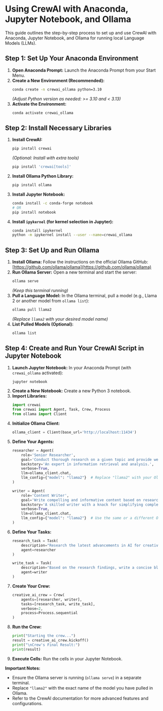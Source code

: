 # Using CrewAI with Anaconda, Jupyter Notebook, and Ollama

This guide outlines the step-by-step process to set up and use CrewAI with Anaconda, Jupyter Notebook, and Ollama for running local Language Models (LLMs).

## Step 1: Set Up Your Anaconda Environment

1.  **Open Anaconda Prompt:** Launch the Anaconda Prompt from your Start Menu.
2.  **Create a New Environment (Recommended):**
    ```bash
    conda create -n crewai_ollama python=3.10
    ```
    *(Adjust Python version as needed: >= 3.10 and < 3.13)*
3.  **Activate the Environment:**
    ```bash
    conda activate crewai_ollama
    ```

## Step 2: Install Necessary Libraries

1.  **Install CrewAI:**
    ```bash
    pip install crewai
    ```
    *(Optional: Install with extra tools)*
    ```bash
    pip install 'crewai[tools]'
    ```
2.  **Install Ollama Python Library:**
    ```bash
    pip install ollama
    ```
3.  **Install Jupyter Notebook:**
    ```bash
    conda install -c conda-forge notebook
    # OR
    pip install notebook
    ```
4.  **Install `ipykernel` (for kernel selection in Jupyter):**
    ```bash
    conda install ipykernel
    python -m ipykernel install --user --name=crewai_ollama
    ```

## Step 3: Set Up and Run Ollama

1.  **Install Ollama:** Follow the instructions on the official Ollama GitHub: [https://github.com/ollama/ollama](https://github.com/ollama/ollama)
2.  **Run Ollama Server:** Open a new terminal and start the server:
    ```bash
    ollama serve
    ```
    *(Keep this terminal running)*
3.  **Pull a Language Model:** In the Ollama terminal, pull a model (e.g., Llama 2 or another model from `ollama list`):
    ```bash
    ollama pull llama2
    ```
    *(Replace `llama2` with your desired model name)*
4.  **List Pulled Models (Optional):**
    ```bash
    ollama list
    ```

## Step 4: Create and Run Your CrewAI Script in Jupyter Notebook

1.  **Launch Jupyter Notebook:** In your Anaconda Prompt (with `crewai_ollama` activated):
    ```bash
    jupyter notebook
    ```
2.  **Create a New Notebook:** Create a new Python 3 notebook.
3.  **Import Libraries:**
    ```python
    import crewai
    from crewai import Agent, Task, Crew, Process
    from ollama import Client
    ```
4.  **Initialize Ollama Client:**
    ```python
    ollama_client = Client(base_url='http://localhost:11434')
    ```
5.  **Define Your Agents:**
    ```python
    researcher = Agent(
        role='Senior Researcher',
        goal='Conduct thorough research on a given topic and provide well-cited findings.',
        backstory='An expert in information retrieval and analysis.',
        verbose=True,
        llm=ollama_client.chat,
        llm_config={"model": "llama2"}  # Replace "llama2" with your Ollama model
    )

    writer = Agent(
        role='Content Writer',
        goal='Write compelling and informative content based on research.',
        backstory='A skilled writer with a knack for simplifying complex information.',
        verbose=True,
        llm=ollama_client.chat,
        llm_config={"model": "llama2"}  # Use the same or a different Ollama model
    )
    ```
6.  **Define Your Tasks:**
    ```python
    research_task = Task(
        description="Research the latest advancements in AI for creative writing, focusing on techniques and applications. Identify at least three significant recent developments and their potential impact.",
        agent=researcher
    )

    write_task = Task(
        description="Based on the research findings, write a concise blog post (approximately 3 paragraphs) summarizing the latest advancements in large language models for creative writing and their potential impact. Include references to the researched developments.",
        agent=writer
    )
    ```
7.  **Create Your Crew:**
    ```python
    creative_ai_crew = Crew(
        agents=[researcher, writer],
        tasks=[research_task, write_task],
        verbose=2,
        process=Process.sequential
    )
    ```
8.  **Run the Crew:**
    ```python
    print("Starting the crew...")
    result = creative_ai_crew.kickoff()
    print("\nCrew's Final Result:")
    print(result)
    ```
9.  **Execute Cells:** Run the cells in your Jupyter Notebook.

**Important Notes:**

* Ensure the Ollama server is running (`ollama serve`) in a separate terminal.
* Replace `"llama2"` with the exact name of the model you have pulled in Ollama.
* Refer to the CrewAI documentation for more advanced features and configurations.
